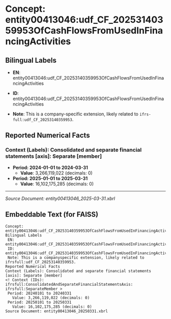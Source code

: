 # Concept: entity00413046:udf_CF_20253140359953OfCashFlowsFromUsedInFinancingActivities

## Bilingual Labels
- **EN**: entity00413046:udf_CF_20253140359953OfCashFlowsFromUsedInFinancingActivities

- **ID**: entity00413046:udf_CF_20253140359953OfCashFlowsFromUsedInFinancingActivities
- **Note**: This is a company-specific extension, likely related to `ifrs-full:udf_CF_20253140359953`.

## Reported Numerical Facts

### **Context (Labels): Consolidated and separate financial statements [axis]: Separate [member]**
<!-- Context (IDs): ifrs-full:ConsolidatedAndSeparateFinancialStatementsAxis: ifrs-full:SeparateMember -->
- **Period: 2024-01-01 to 2024-03-31**
  - **Value**: 3,266,119,022 (decimals: 0)
- **Period: 2025-01-01 to 2025-03-31**
  - **Value**: 16,102,175,285 (decimals: 0)

---
*Source Document: entity00413046_2025-03-31.xbrl*
## Embeddable Text (for FAISS)
```text
Concept: entity00413046:udf_CF_20253140359953OfCashFlowsFromUsedInFinancingActivities
Bilingual Labels
 EN: entity00413046:udf_CF_20253140359953OfCashFlowsFromUsedInFinancingActivities
 ID: entity00413046:udf_CF_20253140359953OfCashFlowsFromUsedInFinancingActivities
 Note: This is a companyspecific extension, likely related to ifrsfull:udf_CF_20253140359953.
Reported Numerical Facts
Context (Labels): Consolidated and separate financial statements [axis]: Separate [member]
<! Context (IDs): ifrsfull:ConsolidatedAndSeparateFinancialStatementsAxis: ifrsfull:SeparateMember >
 Period: 20240101 to 20240331
   Value: 3,266,119,022 (decimals: 0)
 Period: 20250101 to 20250331
   Value: 16,102,175,285 (decimals: 0)
Source Document: entity00413046_20250331.xbrl
```